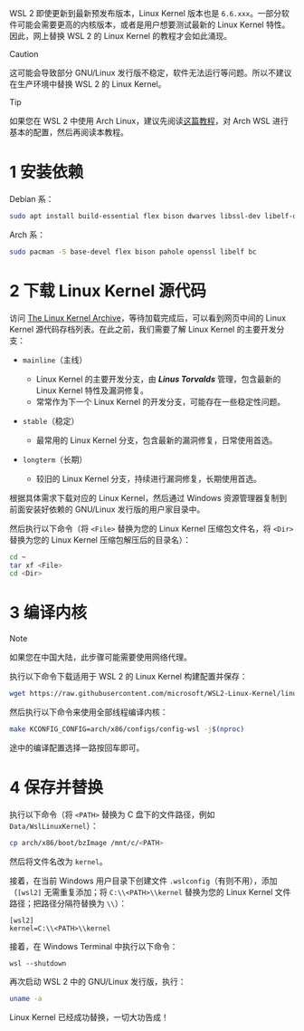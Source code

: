 WSL 2 即使更新到最新预发布版本，Linux Kernel 版本也是 `6.6.xxx`。一部分软件可能会需要更高的内核版本，或者是用户想要测试最新的 Linux Kernel 特性。因此，网上替换 WSL 2 的 Linux Kernel 的教程才会如此涌现。

> [!CAUTION]  
> 这可能会导致部分 GNU/Linux 发行版不稳定，软件无法运行等问题。所以不建议在生产环境中替换 WSL 2 的 Linux Kernel。

> [!TIP]  
> 如果您在 WSL 2 中使用 Arch Linux，建议先阅读[这篇教程](https://MaxLHy0424.github.io/post/2.html)，对 Arch WSL 进行基本的配置，然后再阅读本教程。

# 1 安装依赖

Debian 系：

```bash
sudo apt install build-essential flex bison dwarves libssl-dev libelf-dev
```

Arch 系：

```bash
sudo pacman -S base-devel flex bison pahole openssl libelf bc
```

# 2 下载 Linux Kernel 源代码

访问 [The Linux Kernel Archive](https://kernel.org)，等待加载完成后，可以看到网页中间的 Linux Kernel 源代码存档列表。在此之前，我们需要了解 Linux Kernel 的主要开发分支：

- `mainline`（主线）  
    - Linux Kernel 的主要开发分支，由 ***Linus Torvalds*** 管理，包含最新的 Linux Kernel 特性及漏洞修复。  
    - 常常作为下一个 Linux Kernel 的开发分支，可能存在一些稳定性问题。

- `stable`（稳定）  
    - 最常用的 Linux Kernel 分支，包含最新的漏洞修复，日常使用首选。

- `longterm`（长期）  
    - 较旧的 Linux Kernel 分支，持续进行漏洞修复，长期使用首选。

根据具体需求下载对应的 Linux Kernel，然后通过 Windows 资源管理器复制到前面安装好依赖的 GNU/Linux 发行版的用户家目录中。

然后执行以下命令（将 `<File>` 替换为您的 Linux Kernel 压缩包文件名，将 `<Dir>` 替换为您的 Linux Kernel 压缩包解压后的目录名）：

```bash
cd ~
tar xf <File>
cd <Dir>
```

# 3 编译内核

> [!NOTE]  
> 如果您在中国大陆，此步骤可能需要使用网络代理。

执行以下命令下载适用于 WSL 2 的 Linux Kernel 构建配置并保存：

```bash
wget https://raw.githubusercontent.com/microsoft/WSL2-Linux-Kernel/linux-msft-wsl-6.1.y/arch/x86/configs/config-wsl -O arch/x86/configs/config-wsl
```

然后执行以下命令来使用全部线程编译内核：

```bash
make KCONFIG_CONFIG=arch/x86/configs/config-wsl -j$(nproc)
```

途中的编译配置选择一路按回车即可。

# 4 保存并替换

执行以下命令（将 `<PATH>` 替换为 C 盘下的文件路径，例如 `Data/WslLinuxKernel`）：

```bash
cp arch/x86/boot/bzImage /mnt/c/<PATH>
```

然后将文件名改为 `kernel`。

接着，在当前 Windows 用户目录下创建文件 `.wslconfig`（有则不用），添加（`[wsl2]` 无需重复添加；将 `C:\\<PATH>\\kernel` 替换为您的 Linux Kernel 文件路径；把路径分隔符替换为 `\\`）：

```
[wsl2]
kernel=C:\\<PATH>\\kernel
```

接着，在 Windows Terminal 中执行以下命令：

```batch
wsl --shutdown
```

再次启动 WSL 2 中的 GNU/Linux 发行版，执行：

```bash
uname -a
```

Linux Kernel 已经成功替换，一切大功告成！
